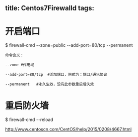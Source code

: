 title: Centos7Firewalld
tags:
---

# 开启端口
$ firewall-cmd --zone=public --add-port=80/tcp --permanent

	命令含义：
	 
	--zone #作用域
	 
	--add-port=80/tcp  #添加端口，格式为：端口/通讯协议
	 
	--permanent   #永久生效，没有此参数重启后失效
 
# 重启防火墙
$ firewall-cmd --reload

http://www.centoscn.com/CentOS/help/2015/0208/4667.html